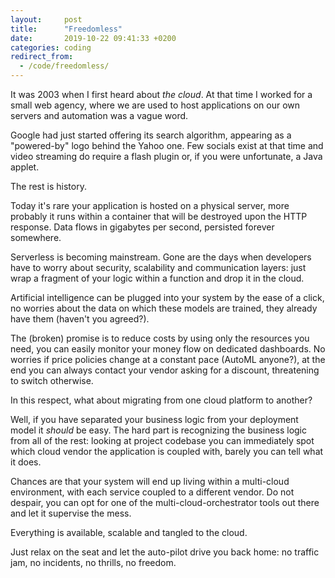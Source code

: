 ```yaml
---
layout:     post
title:      "Freedomless"
date:       2019-10-22 09:41:33 +0200
categories: coding
redirect_from:
  - /code/freedomless/
---
```


It was 2003 when I first heard about *the cloud*. At that time I worked for a small web agency, where we are used to host applications on our own servers and automation was a vague word.

Google had just started offering its search algorithm, appearing as a "powered-by" logo behind the Yahoo one. Few socials exist at that time and video streaming do require a flash plugin or, if you were unfortunate, a Java applet.   

The rest is history.

Today it's rare your application is hosted on a physical server, more probably it runs within a container that will be destroyed upon the HTTP response. Data flows in gigabytes per second, persisted forever somewhere. 

Serverless is becoming mainstream. Gone are the days when developers have to worry about security, scalability and communication layers: just wrap a fragment of your logic within a function and drop it in the cloud.

Artificial intelligence can be plugged into your system by the ease of a click, no worries about the data on which these models are trained, they already have them (haven't you agreed?).

The (broken) promise is to reduce costs by using only the resources you need, you can easily monitor your money flow on dedicated dashboards. No worries if price policies change at a constant pace (AutoML anyone?), at the end you can always contact your vendor asking for a discount, threatening to switch otherwise.

In this respect, what about migrating from one cloud platform to another?  

Well, if you have separated your business logic from your deployment model it *should* be easy.  The hard part is recognizing the business logic from all of the rest: looking at project codebase you can immediately spot which cloud vendor the application is coupled with, barely you can tell what it does.

Chances are that your system will end up living within a multi-cloud environment, with each service coupled to a different vendor. Do not despair, you can opt for one of the multi-cloud-orchestrator tools out there and let it supervise the mess.

Everything is available, scalable and tangled to the cloud.  

Just relax on the seat and let the auto-pilot drive you back home: no traffic jam, no incidents, no thrills, no freedom.
